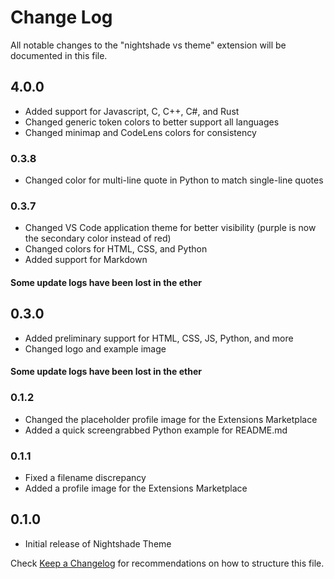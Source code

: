 # Change Log

All notable changes to the "nightshade vs theme" extension will be documented in this file.

## 4.0.0
- Added support for Javascript, C, C++, C#, and Rust
- Changed generic token colors to better support all languages
- Changed minimap and CodeLens colors for consistency

### 0.3.8
- Changed color for multi-line quote in Python to match single-line quotes

### 0.3.7
- Changed VS Code application theme for better visibility (purple is now the secondary color instead of red)
- Changed colors for HTML, CSS, and Python
- Added support for Markdown

#### Some update logs have been lost in the ether

## 0.3.0

- Added preliminary support for HTML, CSS, JS, Python, and more
- Changed logo and example image

#### Some update logs have been lost in the ether

### 0.1.2

- Changed the placeholder profile image for the Extensions Marketplace
- Added a quick screengrabbed Python example for README.md

### 0.1.1

- Fixed a filename discrepancy
- Added a profile image for the Extensions Marketplace

## 0.1.0

- Initial release of Nightshade Theme

Check [Keep a Changelog](http://keepachangelog.com/) for recommendations on how to structure this file.